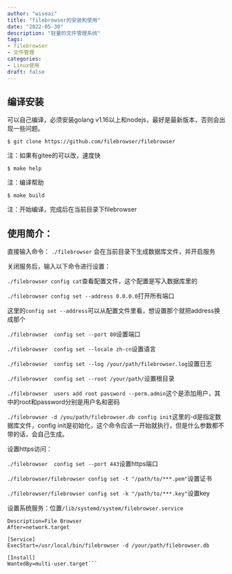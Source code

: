 ```yaml
---
author: "wiseai"
title: "filebrowser的安装和使用"
date: "2022-05-30"
description: "轻量的文件管理系统"
tags:
- filebrowser
- 文件管理
categories:
- Linux使用
draft: false
---
```


编译安装
--
可以自己编译，必须安装golang v1.16以上和nodejs，最好是最新版本，否则会出现一些问题。
```
$ git clone https://github.com/filebrowser/filebrowser
```
注：如果有gitee的可以改，速度快

```
$ make help
```
注：编译帮助

```
$ make build
```
注：开始编译，完成后在当前目录下filebrowser


使用简介：
--
直接输入命令：
`./filebrowser`
会在当前目录下生成数据库文件，并开启服务

关闭服务后，输入以下命令进行设置：

`./filebrowser config cat`查看配置文件，这个配置是写入数据库里的

`./filebrowser config set --address 0.0.0.0`打开所有端口

这里的`config set --address`可以从配置文件里看，想设置那个就把address换成那个

`./filebrowser  config set --port 80`设置端口

`./filebrowser  config set --locale zh-cn`设置语言

`./filebrowser  config set --log /your/path/filebrowser.log`设置日志

`./filebrowser  config set --root /your/path/`设置根目录

`./filebrowser  users add root password --perm.admin`这个是添加用户，其中的root和password分别是用户名和密码

`./filebrowser -d /you/path/filebrowser.db config init`这里的-d是指定数据库文件，config init是初始化，这个命令应该一开始就执行，但是什么参数都不带的话，会自己生成。

设置https访问：

`./filebrowser  config set --port 443`设置https端口

`./filebrowser/filebrowser config set -t "/path/to/***.pem"`设置证书

`./filebrowser/filebrowser config set -k "/path/to/***.key"`设置key

设置系统服务：位置`/lib/systemd/system/filebrowser.service`
```[Unit]
Description=File Browser
After=network.target

[Service]
ExecStart=/usr/local/bin/filebrowser -d /your/path/filebrowser.db

[Install]
WantedBy=multi-user.target```